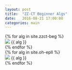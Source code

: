```yaml
---
layout: post
title:  "ZZ-CT Beginner Algs"
date:   2016-08-21 17:00:00
categories: main
---
```


<section class="algs">
  {% for alg in site.zzct-beg %}
    <div class="alg">
      <img src="http://stachu.cubing.net/v/visualcube.php?fmt=png&size=960&view=plan&sch=yddydd&case={{ alg }}" onclick="imgClick(event)">
      <span>{{ alg }}</span>
    </div>
  {% endfor %}
</section>

<section class="algs">
  {% for alg in site.oh-epll %}
    <div class="alg">
      <img src="http://stachu.cubing.net/v/visualcube.php?fmt=png&size=960&view=plan&stage=pll&case={{ alg }}" onclick="imgClick(event)">
      <span>{{ alg }}</span>
    </div>
  {% endfor %}
</section>

<script>
  window.onload = function() {
    if(localStorage.getItem("(R U R' U') (R U R') U (R U' R')") == null) {
      [].slice.call(document.getElementsByClassName("alg")).forEach(function(a) {
        console.log("[[DEBUG]]")
        localStorage.setItem(a.innerText, "on");
      });
    } else {
      [].slice.call(document.getElementsByClassName("alg")).forEach(function(a) {
        if(localStorage.getItem(a.innerText) == "off") {
          a.children[0].className += " disabled";
        }
      });
    }
  }

  function imgClick(e) {
    console.log("[[IMGCLICK]]");
    if(e.target.className.indexOf("disabled") == -1) {
      console.log("[[DISABLE]]");
      e.target.className += "disabled";
      localStorage.setItem(e.target.parentElement.innerText, "off");
    } else {
      console.log("[[ENABLE]]");
      e.target.className = "";
      localStorage.setItem(e.target.parentElement.innerText, "on");
    }
  }
</script>
